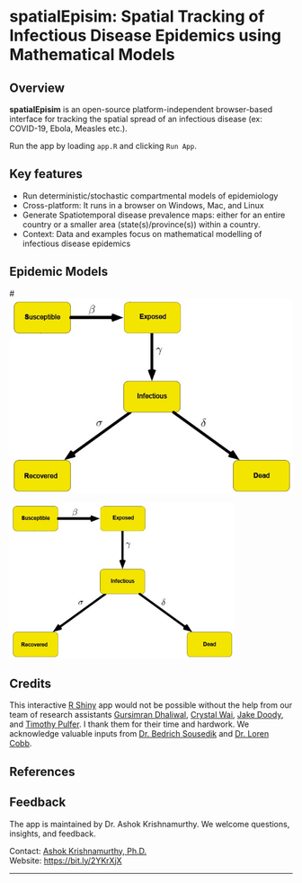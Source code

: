 # spatialEpisim: Spatial Tracking of Infectious Disease Epidemics using Mathematical Models
 
## Overview

**spatialEpisim** is an open-source platform-independent browser-based interface for tracking the spatial spread of an infectious disease (ex: COVID-19, Ebola, Measles etc.). 

Run the app by loading `app.R` and clicking `Run App`.

## Key features

- Run deterministic/stochastic compartmental models of epidemiology
- Cross-platform: It runs in a browser on Windows, Mac, and Linux
- Generate Spatiotemporal disease prevalence maps: either for an entire country or a smaller area (state(s)/province(s)) within a country.
- Context: Data and examples focus on mathematical modelling of infectious disease epidemics

## Epidemic Models

#![SEIRD](https://github.com/ashokkrish/spatialEpisim/blob/main/www/SEIRD.png)

<img src="https://github.com/ashokkrish/spatialEpisim/blob/main/www/SEIRD.png" width="400"/>


## Credits

This interactive [R Shiny](https://shiny.rstudio.com/) app would not be possible without the help from our team of research assistants [Gursimran Dhaliwal](https://github.com/dhaliwalgurs), [Crystal Wai](https://github.com/cwai097), [Jake Doody](https://github.com/jdoody1), and [Timothy Pulfer](https://github.com/TimPulfer). I thank them for their time and hardwork. We acknowledge valuable inputs from [Dr. Bedrich Sousedik](https://github.com/sousedik/) and [Dr. Loren Cobb](http://www.aetheling.com/). 

## References

## Feedback

The app is maintained by Dr. Ashok Krishnamurthy. We welcome questions, insights, and feedback.

Contact: [Ashok Krishnamurthy, Ph.D.](mailto:akrishnamurthy@mtroyal.ca)  
Website: <https://bit.ly/2YKrXjX>  

-----
